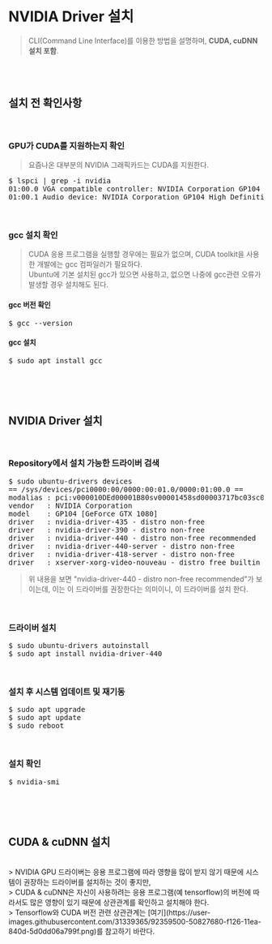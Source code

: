 # NVIDIA Driver 설치
> CLI(Command Line Interface)를 이용한 방법을 설명하며, **CUDA, cuDNN 설치 포함**.

</br></br>


## 설치 전 확인사항
</br>

### GPU가 CUDA를 지원하는지 확인
> 요즘나온 대부분의 NVIDIA 그래픽카드는 CUDA를 지원한다.
<pre>$ lspci | grep -i nvidia
01:00.0 VGA compatible controller: NVIDIA Corporation GP104 [GeForce GTX 1080] (rev a1)
01:00.1 Audio device: NVIDIA Corporation GP104 High Definition Audio Controller (rev a1)</pre>
</br>

### gcc 설치 확인
> CUDA 응용 프로그램을 실행할 경우에는 필요가 없으며, CUDA toolkit을 사용한 개발에는 gcc 컴파일러가 필요하다.</br>
> Ubuntu에 기본 설치된 gcc가 있으면 사용하고, 없으면 나중에 gcc관련 오류가 발생할 경우 설치해도 된다.
#### gcc 버전 확인
<pre>$ gcc --version</pre>
#### gcc 설치
<pre>$ sudo apt install gcc</pre>

</br></br></br>


## NVIDIA Driver 설치
</br>

### Repository에서 설치 가능한 드라이버 검색
<pre>$ sudo ubuntu-drivers devices
== /sys/devices/pci0000:00/0000:00:01.0/0000:01:00.0 ==
modalias : pci:v000010DEd00001B80sv00001458sd00003717bc03sc00i00
vendor   : NVIDIA Corporation
model    : GP104 [GeForce GTX 1080]
driver   : nvidia-driver-435 - distro non-free
driver   : nvidia-driver-390 - distro non-free
driver   : nvidia-driver-440 - distro non-free recommended
driver   : nvidia-driver-440-server - distro non-free
driver   : nvidia-driver-418-server - distro non-free
driver   : xserver-xorg-video-nouveau - distro free builtin</pre>
> 위 내용을 보면 "nvidia-driver-440 - distro non-free recommended"가 보이는데, 이는 이 드라이버를 권장한다는 의미이니, 이 드라이버를 설치 한다.
</br>

### 드라이버 설치
<pre>$ sudo ubuntu-drivers autoinstall
$ sudo apt install nvidia-driver-440</pre>
</br>

### 설치 후 시스템 업데이트 및 재기동
<pre>$ sudo apt upgrade
$ sudo apt update
$ sudo reboot</pre>
</br>

### 설치 확인
<pre>$ nvidia-smi</pre>

</br></br></br>


## CUDA & cuDNN 설치
</br>
> NVIDIA GPU 드라이버는 응용 프로그램에 따라 영향을 많이 받지 않기 때문에 시스템이 권장하는 드라이버를 설치하는 것이 좋지만, </br>
> CUDA & cuDNN은 자신이 사용하려는 응용 프로그램(예 tensorflow)의 버전에 따라서도 많은 영향이 있기 때문에 상관관계를 확인하고 설치해야 한다.</br>
> Tensorflow와 CUDA 버전 관련 상관관계는 [여기](https://user-images.githubusercontent.com/31339365/92359500-50827680-f126-11ea-840d-5d0dd06a799f.png)를 참고하기 바란다.


